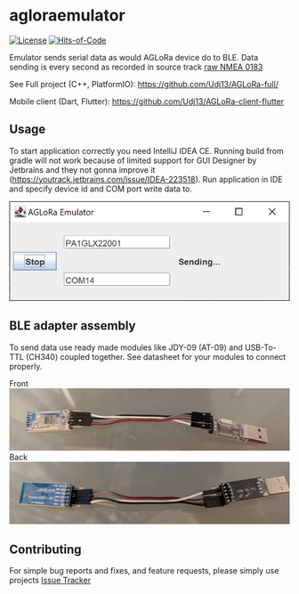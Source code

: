 # agloraemulator

[![License](https://img.shields.io/badge/license-MIT-green.svg)](https://github.com/magdel/agloraemulator/blob/main/LICENSE.txt)
[![Hits-of-Code](https://hitsofcode.com/github/magdel/agloraemulator?branch=main&label=Hits-of-Code)](https://hitsofcode.com/github/magdel/agloraemulator/view?branch=main&label=Hits-of-Code)

Emulator sends serial data as would AGLoRa device do to BLE.
Data sending is every second as recorded in source track [raw NMEA 0183](src/main/resources/data/round1.txt)

See Full project (C++, PlatformIO): https://github.com/Udj13/AGLoRa-full/

Mobile client (Dart, Flutter): https://github.com/Udj13/AGLoRa-client-flutter

## Usage

To start application correctly you need IntelliJ IDEA CE. Running build from gradle will not work because
of limited support for GUI Designer by Jetbrains and they not gonna improve it (https://youtrack.jetbrains.com/issue/IDEA-223518).
Run application in IDE and specify device id and COM port write data to.

![Sample running view](docs/images/img.png)

## BLE adapter assembly

To send data use ready made modules like JDY-09 (AT-09) and USB-To-TTL (CH340) coupled together. See datasheet for your modules to connect properly.

Front
![Assembly view 1](docs/images/assembly1.jpg)
Back
![Assembly view 2](docs/images/assembly2.jpg)


## Contributing

For simple bug reports and fixes, and feature requests, please simply use projects
[Issue Tracker](../../issues)

